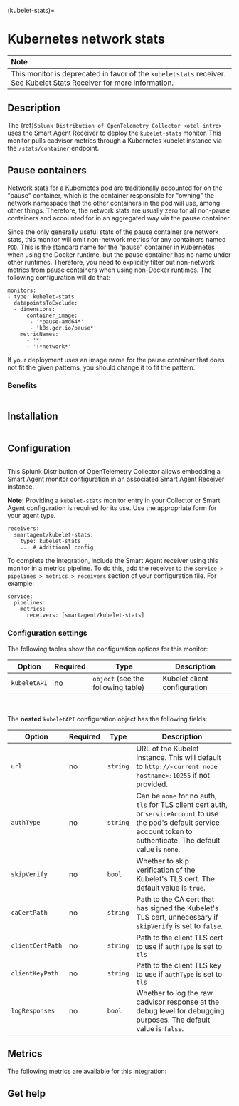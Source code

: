 (kubelet-stats)=

# Kubernetes network stats

<meta name="description" content="Documentation on the kubelet-stats monitor">

<style>
  a {text-decoration: none;}
</style>

| **Note**    |
|:-------------|
| This monitor is deprecated in favor of the `kubeletstats` receiver. See <a href="https://docs.splunk.com/Observability/gdi/kubelet-stats/kubelet-stats-receiver.html">Kubelet Stats Receiver</a> for more information. |

## Description

The {ref}`Splunk Distribution of OpenTelemetry Collector <otel-intro>` uses the Smart Agent Receiver to deploy the ``kubelet-stats`` monitor. This monitor pulls cadvisor metrics through a Kubernetes kubelet instance via the ``/stats/container`` endpoint.

## Pause containers

Network stats for a Kubernetes pod are traditionally accounted for on the "pause" container, which is the container responsible for "owning" the network
namespace that the other containers in the pod will use, among other things. Therefore, the network stats are usually zero for all non-pause containers and
accounted for in an aggregated way via the pause container.

Since the only generally useful stats of the pause container are network stats, this monitor will omit non-network metrics for any containers named ``POD``. This
is the standard name for the "pause" container in Kubernetes when using the Docker runtime, but the pause container has no name under other runtimes. Therefore,
you need to explicitly filter out non-network metrics from pause containers when using non-Docker runtimes. The following configuration will do that:

```
monitors:
- type: kubelet-stats
  datapointsToExclude:
  - dimensions:
      container_image:
       - '*pause-amd64*'
       - 'k8s.gcr.io/pause*'
    metricNames:
      - '*'
      - '!*network*'
```

If your deployment uses an image name for the pause container that does not fit the given patterns, you should change it to fit the pattern.

### Benefits

```{include} /_includes/benefits.md
```

## Installation

```{include} /_includes/collector-installation.md
```

## Configuration

```{include} /_includes/configuration.md
```

This Splunk Distribution of OpenTelemetry Collector allows embedding a Smart Agent monitor configuration in an associated Smart Agent Receiver instance.

**Note:** Providing a `kubelet-stats` monitor entry in your Collector or Smart Agent configuration is required for its use. Use the appropriate form for your agent type.

```
receivers:
  smartagent/kubelet-stats: 
    type: kubelet-stats
    ... # Additional config
```

To complete the integration, include the Smart Agent receiver using this monitor in a metrics pipeline. To do this, add the receiver to the `service > pipelines > metrics > receivers` section of your configuration file. For example:

```
service:
  pipelines:
    metrics:
      receivers: [smartagent/kubelet-stats]
```

### Configuration settings

The following tables show the configuration options for this monitor:

| Option | Required | Type | Description |
| --- | --- | --- | --- |
| `kubeletAPI` | no | `object` (see the following table) | Kubelet client configuration |

<br>

The **nested** `kubeletAPI` configuration object has the following fields:

| Option | Required | Type | Description |
| --- | --- | --- | --- |
| `url` | no | `string` | URL of the Kubelet instance.  This will default to `http://<current node hostname>:10255` if not provided. |
| `authType` | no | `string` | Can be `none` for no auth, `tls` for TLS client cert auth, or `serviceAccount` to use the pod's default service account token to authenticate. The default value is `none`. |
| `skipVerify` | no | `bool` | Whether to skip verification of the Kubelet's TLS cert. The default value is `true`.|
| `caCertPath` | no | `string` | Path to the CA cert that has signed the Kubelet's TLS cert, unnecessary if `skipVerify` is set to `false`. |
| `clientCertPath` | no | `string` | Path to the client TLS cert to use if `authType` is set to `tls` |
| `clientKeyPath` | no | `string` | Path to the client TLS key to use if `authType` is set to `tls` |
| `logResponses` | no | `bool` | Whether to log the raw cadvisor response at the debug level for debugging purposes. The default value is `false`. |

## Metrics

The following metrics are available for this integration:

<div class="metrics-yaml" url="https://raw.githubusercontent.com/signalfx/signalfx-agent/main/pkg/monitors/kubernetes/kubeletmetrics/metadata.yaml"></div>

## Get help

```{include} /_includes/troubleshooting.md
```
